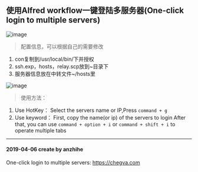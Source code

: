 ## 使用Alfred workflow一键登陆多服务器(One-click login to multiple servers)
![image](https://github.com/anzhihe/Efficient-office/blob/master/login-multiple-servers/Login-Multiple-Servers.gif)
> 配置信息，可以根据自己的需要修改
1. con复制到/usr/local/bin/下并授权
2. ssh.exp，hosts，relay.scp放到~目录下
3. 服务器信息放在中转文件~/hosts里

![image](https://github.com/anzhihe/Efficient-office/blob/master/login-multiple-servers/Login-Multiple-Servers.png)
> 使用方法：
1. Use HotKey：
Select the servers name or IP,Press `command + g`
2. Use keyword：
First, copy the name(or ip) of the servers to login
After that, you can use `command + option + i` or `command + shift + i` to operate multiple tabs
---

#### 2019-04-06 create by anzhihe
One-click login to multiple servers: https://chegva.com
